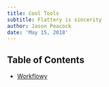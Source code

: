 ```yaml
---
title: Cool Tools
subtitle: Flattery is sincerity
author: Jason Peacock
date: 'May 15, 2018'
---
```


## Table of Contents

* [Workflowy](https://workflowy.com/)

